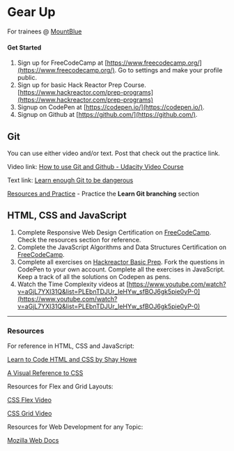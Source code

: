 # Gear Up

For trainees
@ [MountBlue](https://mountblue.io/)

#### Get Started

1. Sign up for FreeCodeCamp at [https://www.freecodecamp.org/](https://www.freecodecamp.org/). Go to settings and make your profile public.
2. Sign up for basic Hack Reactor Prep Course. [https://www.hackreactor.com/prep-programs](https://www.hackreactor.com/prep-programs)
3. Signup on CodePen at [https://codepen.io/](https://codepen.io/).
4. Signup on Github at [https://github.com/](https://github.com/).

## Git

You can use either video and/or text. Post that check out the practice link.

Video link: [How to use Git and Github - Udacity Video Course](https://in.udacity.com/course/how-to-use-git-and-github--ud775)

Text link: [Learn enough Git to be dangerous](https://www.learnenough.com/git-tutorial)

[Resources and Practice](https://try.github.io) - Practice the **Learn Git branching** section

## HTML, CSS and JavaScript

1. Complete Responsive Web Design Certification on [FreeCodeCamp](https://learn.freecodecamp.org/). Check the resources section for reference. 
2. Complete the JavaScript Algorithms and Data Structures Certification on [FreeCodeCamp](https://learn.freecodecamp.org/).
3. Complete all exercises on [Hackreactor Basic Prep](https://www.hackreactor.com/prep-programs/). Fork the questions in CodePen to your own account. Complete all the exercises in JavaScript. Keep a track of all the solutions on Codepen as pens.
4. Watch the Time Complexity videos at [https://www.youtube.com/watch?v=aGjL7YXI31Q&list=PLEbnTDJUr_IeHYw_sfBOJ6gk5pie0yP-0](https://www.youtube.com/watch?v=aGjL7YXI31Q&list=PLEbnTDJUr_IeHYw_sfBOJ6gk5pie0yP-0)

----

### Resources

For reference in HTML, CSS and JavaScript:

[Learn to Code HTML and CSS by Shay Howe](https://learn.shayhowe.com/)

[A Visual Reference to CSS](https://cssreference.io/)

Resources for Flex and Grid Layouts:

[CSS Flex Video](https://www.youtube.com/watch?v=JJSoEo8JSnc)

[CSS Grid Video](https://www.youtube.com/watch?v=jV8B24rSN5o)

Resources for Web Development for any Topic:

[Mozilla Web Docs](https://developer.mozilla.org/en-US/)